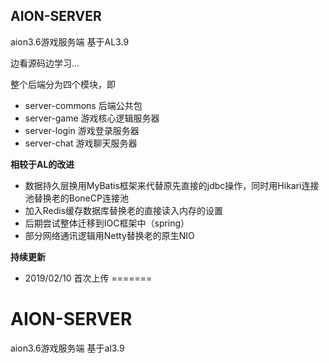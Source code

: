 ## AION-SERVER

aion3.6游戏服务端 基于AL3.9

边看源码边学习...

整个后端分为四个模块，即

 * server-commons   后端公共包
 * server-game      游戏核心逻辑服务器
 * server-login     游戏登录服务器
 * server-chat      游戏聊天服务器
 
 
 
 **相较于AL的改进**
 * 数据持久层换用MyBatis框架来代替原先直接的jdbc操作，同时用Hikari连接池替换老的BoneCP连接池
 * 加入Redis缓存数据库替换老的直接读入内存的设置
 * 后期尝试整体迁移到IOC框架中（spring）
 * 部分网络通讯逻辑用Netty替换老的原生NIO
 
 
 
 **持续更新**
 * 2019/02/10 首次上传
=======
# AION-SERVER
aion3.6游戏服务端 基于al3.9